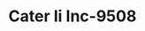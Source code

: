 ---
f_zip-code: 32686
f_state-code: FL
title: Cater Ii Inc-9508
f_phone: 352-591-4800
f_city-only: Reddick
f_address: 13400 Nw Highway 225A Reddick
f_location-unique-id: '9508'
slug: cater-ii-inc-9508
updated-on: '2024-05-30T13:46:58.046Z'
created-on: '2024-05-30T13:36:59.803Z'
published-on: '2024-05-30T13:54:32.469Z'
f_city-state: cms/city/reddick-fl.md
f_company: cms/company/cater-ii-inc.md
f_state: cms/state/florida.md
layout: '[payday-loan].html'
tags: payday-loan
---